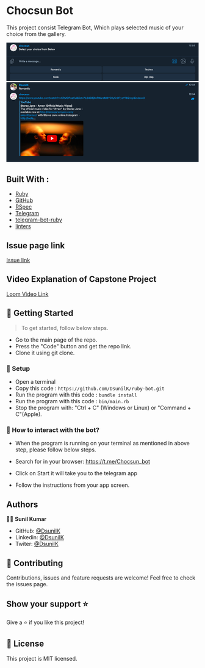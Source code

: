 # Chocsun Bot

This project consist Telegram Bot, Which plays selected music of your choice from the gallery.

![screenshot](images/select.png)
![screenshot](images/listen.png)

## Built With :

- [Ruby ](https://www.ruby-lang.org/en/)
- [GitHub](https://github.com/)
- [RSpec](https://rspec.info/)
- [Telegram ](https://telegram.org/)
- [telegram-bot-ruby](https://github.com/atipugin/telegram-bot-ruby)
- [linters](https://github.com/microverseinc/linters-config/tree/master/ruby)

## Issue page link

[Issue link](https://github.com/DsunilK/ruby-bot/issues)

## Video Explanation of Capstone Project

[Loom Video Link](https://www.loom.com/share/aba0ccdc5fde4479b7a3964f2abbff1c)

## 🔧 Getting Started

> To get started, follow below steps.

- Go to the main page of the repo.
- Press the "Code" button and get the repo link.
- Clone it using git clone.


### 📝 Setup

- Open a terminal
- Copy this code :
  `https://github.com/DsunilK/ruby-bot.git`
- Run the program with this code :
  `bundle install`
- Run the program with this code :
  `bin/main.rb`
- Stop the program with: "Ctrl + C" (Windows or Linux) or "Command + C"(Apple).

### 📝 How to interact with the bot?

- When the program is running on your terminal as mentioned in above step, please follow below steps.

- Search for in your browser: https://t.me/Chocsun_bot

- Click on Start it will take you to the telegram app

- Follow the instructions from your app screen.


## Authors

🧑‍💻 **Sunil Kumar**

- GitHub: [@DsunilK](https://github.com/DsunilK)
- Linkedin: [@DsunilK](https://www.linkedin.com/in/dsunilk/)
- Twiter: [@DsunilK](https://twitter.com/D_sunil_K)

## 🤝 Contributing

Contributions, issues and feature requests are welcome!
Feel free to check the issues page.

## Show your support ⭐️

Give a ⭐️ if you like this project!

## 📝 License

This project is MIT licensed.